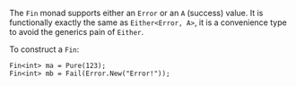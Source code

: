 The `Fin` monad supports either an `Error` or an `A` (success) value.  It is functionally exactly the same as `Either<Error, A>`, it is a 
convenience type to avoid the generics pain of `Either`.  

To construct a `Fin`:

    Fin<int> ma = Pure(123);
    Fin<int> mb = Fail(Error.New("Error!"));
